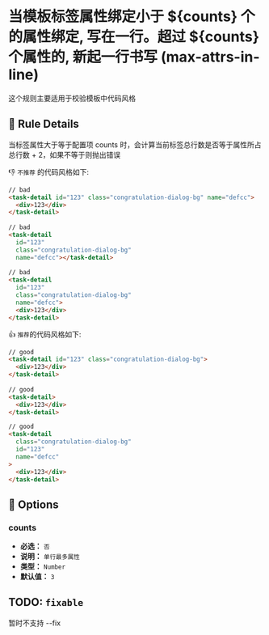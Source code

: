 # 当模板标签属性绑定小于 ${counts} 个的属性绑定, 写在一行。超过  ${counts}  个属性的, 新起一行书写 (max-attrs-in-line)

这个规则主要适用于校验模板中代码风格

## :book: Rule Details

当标签属性大于等于配置项 counts 时，会计算当前标签总行数是否等于属性所占总行数 + 2，如果不等于则抛出错误

:-1: `不推荐` 的代码风格如下:

```html
// bad
<task-detail id="123" class="congratulation-dialog-bg" name="defcc">
  <div>123</div>
</task-detail>
     
// bad
<task-detail 
  id="123" 
  class="congratulation-dialog-bg" 
  name="defcc"></task-detail>
     
// bad
<task-detail 
  id="123" 
  class="congratulation-dialog-bg" 
  name="defcc">
  <div>123</div>
</task-detail>
```

:+1: `推荐`的代码风格如下:

```html
// good
<task-detail id="123" class="congratulation-dialog-bg">
  <div>123</div>
</task-detail>
 
// good
<task-detail>
  <div>123</div>
</task-detail>

// good
<task-detail
  class="congratulation-dialog-bg"
  id="123"
  name="defcc"
>
  <div>123</div>
</task-detail> 
```

## :wrench: Options

### counts

- **必选：** `否`
- **说明：** `单行最多属性`	
- **类型：** `Number`
- **默认值：** `3`

## TODO: `fixable`

暂时不支持 --fix
